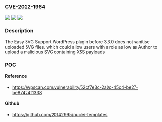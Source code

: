 ### [CVE-2022-1964](https://cve.mitre.org/cgi-bin/cvename.cgi?name=CVE-2022-1964)
![](https://img.shields.io/static/v1?label=Product&message=Easy%20SVG%20Support&color=blue)
![](https://img.shields.io/static/v1?label=Version&message=3.3.0%3C%203.3.0%20&color=brighgreen)
![](https://img.shields.io/static/v1?label=Vulnerability&message=CWE-79%20Cross-site%20Scripting%20(XSS)&color=brighgreen)

### Description

The Easy SVG Support WordPress plugin before 3.3.0 does not sanitise uploaded SVG files, which could allow users with a role as low as Author to upload a malicious SVG containing XSS payloads

### POC

#### Reference
- https://wpscan.com/vulnerability/52cf7e3c-2a0c-45c4-be27-be87424f1338

#### Github
- https://github.com/20142995/nuclei-templates

